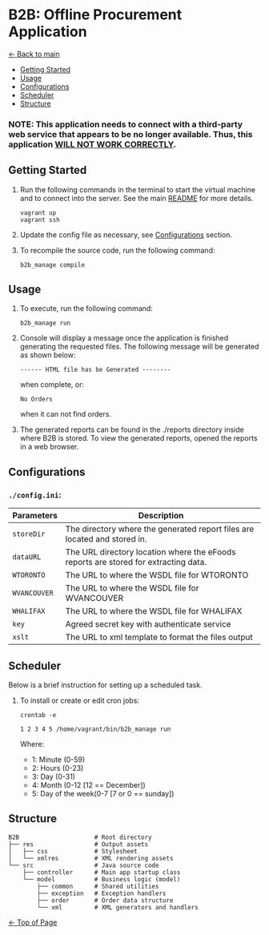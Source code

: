 #  B2B: Offline Procurement Application

[<- Back to main](../README.md)

* [Getting Started](#start)
* [Usage](#usage)
* [Configurations](#config)
* [Scheduler](#sched)
* [Structure](#struct)

### NOTE: This application needs to connect with a third-party web service that appears to be no longer available. Thus, this application <span style="text-decoration: underline">WILL NOT WORK CORRECTLY</span>.

## <a name="start"></a>Getting Started

1.  Run the following commands in the terminal to start the
    virtual machine and to connect into the server. See the
    main [README](../README.md) for more details.

        vagrant up
        vagrant ssh

2.  Update the config file as necessary, see [Configurations](#config) section.
3.  To recompile the source code, run the following command:

        b2b_manage compile

## <a name="usage"></a>Usage

1.  To execute, run the following command:

        b2b_manage run

2.  Console will display a message once the application is
    finished generating the requested files. The following message will
    be generated as shown below:

        ------ HTML file has be Generated --------

    when complete, or:

        No Orders

    when it can not find orders.
3.  The generated reports can be found in the ./reports directory
    inside where B2B is stored. To view the generated reports, opened
    the reports in a web browser.

## <a name="config"></a>Configurations

### `./config.ini`:

Parameters   | Description
------------ | ------------------------------
`storeDir`   | The directory where the generated report files are located and stored in.
`dataURL`    | The URL directory location where the eFoods reports are stored for extracting data.
`WTORONTO`   | The URL to where the WSDL file for WTORONTO
`WVANCOUVER` | The URL to where the WSDL file for WVANCOUVER
`WHALIFAX`   | The URL to where the WSDL file for WHALIFAX
`key`        | Agreed secret key with authenticate service
`xslt`       | The URL to xml template to format the files output

## <a name="sched"></a>Scheduler

Below is a brief instruction for setting up a scheduled task.

1.  To install or create or edit cron jobs:

        crontab -e

        1 2 3 4 5 /home/vagrant/bin/b2b_manage run

    Where:

    * 1: Minute (0-59)
    * 2: Hours (0-23)
    * 3: Day (0-31)
    * 4: Month (0-12 [12 == December])
    * 5: Day of the week(0-7 [7 or 0 == sunday])

## <a name="struct"></a>Structure

    B2B                     # Root directory
    ├── res                 # Output assets
    │   ├── css             # Stylesheet
    │   └── xmlres          # XML rendering assets
    └── src                 # Java source code
        ├── controller      # Main app startup class
        └── model           # Business logic (model)
            ├── common      # Shared utilities
            ├── exception   # Exception handlers
            ├── order       # Order data structure
            └── xml         # XML generators and handlers

[<- Top of Page](#top)
